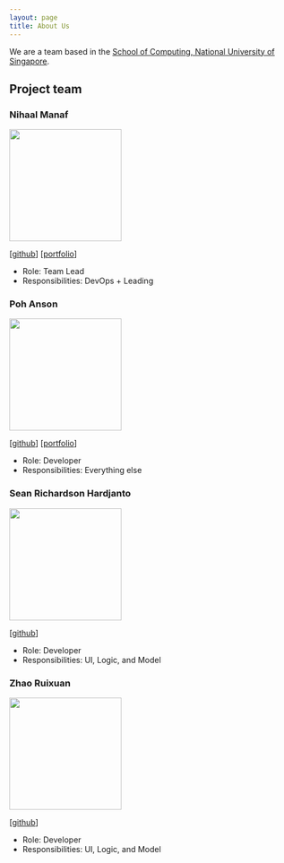 ```yaml
---
layout: page
title: About Us
---
```


We are a team based in the [School of Computing, National University of Singapore](https://www.comp.nus.edu.sg).

## Project team

### Nihaal Manaf

<img src="images/nihaalmanaf.png" width="200px">

[[github](http://github.com/nihaalmanaf)] [[portfolio](team/nihaalmanaf.md)]

- Role: Team Lead
- Responsibilities: DevOps + Leading

### Poh Anson

<img src="images/pohanson.png" width="200px">

[[github](http://github.com/pohanson)]
[[portfolio](team/pohanson.md)]

- Role: Developer
- Responsibilities: Everything else

### Sean Richardson Hardjanto

<img src="images/seanrh34.png" width="200px">

[[github](http://github.com/seanrh34)]

- Role: Developer
- Responsibilities: UI, Logic, and Model

### Zhao Ruixuan

<img src="images/rotarykirby.png" width="200px">

[[github](http://github.com/rotarykirby)]

- Role: Developer
- Responsibilities: UI, Logic, and Model
